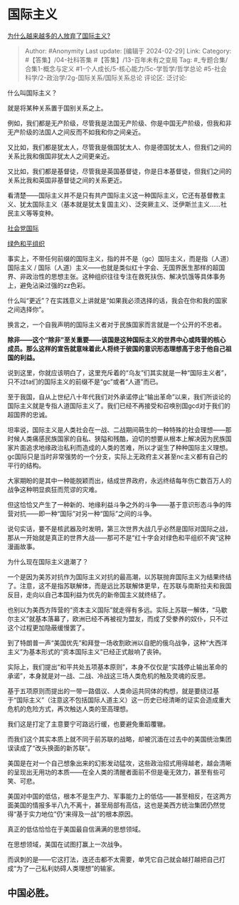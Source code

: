 # 国际主义
[为什么越来越多的人放弃了国际主义?](https://www.zhihu.com/question/546130661/answer/3411471696)

> Author: #Anonymity
> Last update: [编辑于 2024-02-29]
> Link:
> Category: #【答集】/04-社科答集 #【答集】/13-百年未有之变局
> Tag: #_专题合集/合集1-概念与定义 #1-个人成长/5-核心能力/5c-学哲学/哲学总论 #5-社会科学/2-政治学/2g-国际关系/国际关系总论 
> 评论区:
> 泛讨论:

什么叫国际主义？

就是将某种关系置于国别关系之上。

例如，我们都是无产阶级，尽管我是法国无产阶级、你是中国无产阶级，但我和非无产阶级的法国人之间反而不如我和你之间亲近。

又比如，我们都是犹太人，尽管我是俄国犹太人、你是德国犹太人，但我们之间的关系比我和俄国非犹太人之间更亲近。

又比如，我们都是基督徒，尽管我是英国基督徒，你是日本基督徒，但我们之间的关系比我和英国非基督徒之间的关系更近。

看清楚——国际主义并不是只有共产国际主义这一种国际主义，它还有基督教主义、犹太国际主义（基本就是犹太复国主义）、泛突厥主义、泛伊斯兰主义……社民主义等等变种。

[社会党国际](https://link.zhihu.com/?target=https%3A//baike.baidu.com/item/%25E7%25A4%25BE%25E4%25BC%259A%25E5%2585%259A%25E5%259B%25BD%25E9%2599%2585/1108348)

[绿色和平组织](https://link.zhihu.com/?target=https%3A//baike.baidu.com/item/%25E7%25BB%25BF%25E8%2589%25B2%25E5%2592%258C%25E5%25B9%25B3%25E7%25BB%2584%25E7%25BB%2587/3468722)

事实上，不带任何前缀的国际主义，指的并不是（gc）国际主义，而是指（人道）国际主义 / 国际（人道）主义——也就是类似红十字会、无国界医生那样的超国界、非政治性的思想主张。这种组织往往专注在救死扶伤、解决饥饿等具体事务上，避免沾染过强的zz色彩。

什么叫“更近”？在实践意义上讲就是“如果我必须选择的话，我会在你和我的国家之间选择你”。

换言之，一个自我声明的国际主义者对于民族国家而言就是一个公开的不忠者。

**除非——这个“除非”至关重要——该国是这种国际主义的世界中心或阵营的核心成员。那么这样的宣告就意味着此人将终于彼国的意识形态理想高于忠于他自己祖国的利益。**

说到这里，你就应该明白了，这里充斥着的“乌友”们其实就是一种“国际主义者”，只不过ta们的国际主义的前缀不是“gc”或者“人道”而已。

至于我国，自从上世纪八十年代我们对外承诺停止“输出革命”以来，我们所谈论的国际主义就是专指人道国际主义了。我们已经不再接受和召唤别国gcd对于我们的超国界的忠诚。

坦率说，国际主义是人类社会在一战、二战期间萌生的一种特殊的社会理想——那时候人类痛感民族国家的自私、狭隘和残酷，迫切的想要从根本上解决因为民族国家片面追求地缘政治私利而造成的人类的苦难，所以才诞生了种种国际主义理想。gc国际只是当时非常强势的一个分支，实际上无政府主义甚至nc主义都有自己的平行的结构。

大家期盼的是其中一种能脱颖而出，结成世界政府，永远终结每年伤亡数百万人的战争这种明显疯狂而荒谬的灾难。

但这恰恰又产生了一种新的、地缘利益斗争之外的斗争——基于意识形态斗争的阵营对抗——即一种“国际”对另一种“国际”之间的斗争。

说句实话，要不是核武器及时发明，第三次世界大战几乎必然是国际对国际之战，那从一开始就是真正的世界大战——那可不是“红十字会对绿色和平组织不爽”这种漫画故事。

为什么现在国际主义退潮了？

一个是因为美苏对抗作为国际主义对抗的最高潮，以苏联抛弃国际主义为结果终结了。注意，这不是指苏联解体，而是远比苏联解体更早，在苏联与南斯拉夫和我国反目，走向以自己本国利益为优先的新帝国主义就终结了。

也别以为美西方阵营的“资本主义国际”就走得有多远。实际上苏联一解体，“马歇尔主义”就基本落幕了，欧洲已经不再被视为盟友，而成了受豢养的奴仆，只不过这个过程更加隐蔽缓慢罢了。

到了特朗普一声“美国优先”和拜登一场收割欧洲以自肥的俄乌战争，这种“大西洋主义”为基本形式的“资本国际主义”已经正式敲响了丧钟。

实际上，我们提出“和平共处五项基本原则”，本身不仅仅是“实践停止输出革命的承诺”，本身就是对一战、二战、冷战这三场人类危机的触及灵魂的反思。

基于五项原则而提出的一带一路倡议、人类命运共同体的构想，就是要绕过基于“国际主义”（注意这不包括国际人道主义）这一历史已经清晰的证实会造成重大危机的危险方式，再次触达人类的至高理想。

我们这是打定了主意要宁可路远行缓，也要避免重蹈覆辙。

而我们这个其实本质上就不同于前苏联的战略，却被沉湎在过去中的美国统治集团误读成了“改头换面的新苏联”。

美国是在对一个自己想象出来的幻影发动猛攻，这些政治招式用得越老，越会清晰的呈现出无用功的本质——在全人类的清醒者面前不但是毫无效力，甚至有些可笑、可悲。

美国对中国的低估，根本不是生产力、军事能力上的低估——甚至相反，在这两方面美国的情报多半八九不离十，甚至局部有高估，这也是美西方统治集团仍然觉得“基于实力地位”仍“来得及一战”的根本原因。

真正的低估恰恰在于美国最自信满满的思想领域。

在思想领域，美国在试图打赢上一次战争。

而讽刺的是——它这打法，连还击都不太需要，单凭它自己就会越打越把自己打成“为了一己私利妨碍人类理想”的输家。

## 中国必胜。 ##
